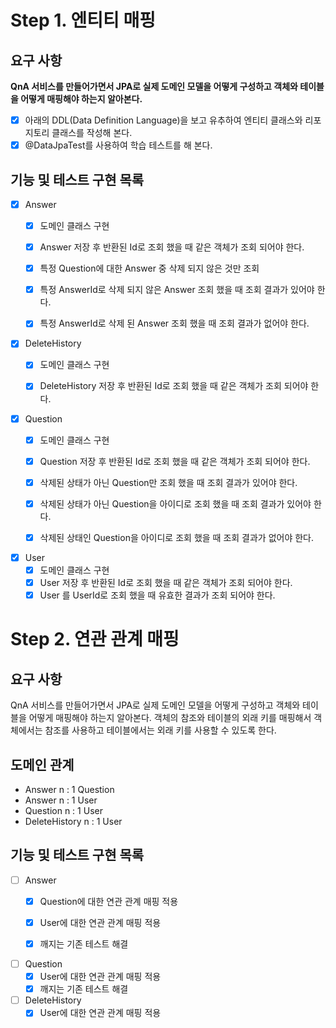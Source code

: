 # Step 1. 엔티티 매핑
## 요구 사항
**QnA 서비스를 만들어가면서 JPA로 실제 도메인 모델을 어떻게 구성하고 객체와 테이블을 어떻게 매핑해야 하는지 알아본다.**

- [x] 아래의 DDL(Data Definition Language)을 보고 유추하여 엔티티 클래스와 리포지토리 클래스를 작성해 본다.
- [x] @DataJpaTest를 사용하여 학습 테스트를 해 본다.

## 기능 및 테스트 구현 목록
- [x] Answer
  - [x] 도메인 클래스 구현
  - [x] Answer 저장 후 반환된 Id로 조회 했을 때 같은 객체가 조회 되어야 한다.
  - [x] 특정 Question에 대한 Answer 중 삭제 되지 않은 것만 조회
  - [x] 특정 AnswerId로 삭제 되지 않은 Answer 조회 했을 때 조회 결과가 있어야 한다.
  - [x] 특정 AnswerId로 삭제 된 Answer 조회 했을 때 조회 결과가 없어야 한다.
  

- [x] DeleteHistory
  - [x] 도메인 클래스 구현
  - [x] DeleteHistory 저장 후 반환된 Id로 조회 했을 때 같은 객체가 조회 되어야 한다.

  
- [x] Question
  - [x] 도메인 클래스 구현
  - [x] Question 저장 후 반환된 Id로 조회 했을 때 같은 객체가 조회 되어야 한다.
  - [x] 삭제된 상태가 아닌 Question만 조회 했을 때 조회 결과가 있어야 한다.
  - [x] 삭제된 상태가 아닌 Question을 아이디로 조회 했을 때 조회 결과가 있어야 한다.
  - [x] 삭제된 상태인 Question을 아이디로 조회 했을 때 조회 결과가 없어야 한다.

  
- [x] User
  - [x] 도메인 클래스 구현
  - [x] User 저장 후 반환된 Id로 조회 했을 때 같은 객체가 조회 되어야 한다.
  - [x] User 를 UserId로 조회 했을 때 유효한 결과가 조회 되어야 한다.
  
# Step 2. 연관 관계 매핑
## 요구 사항
QnA 서비스를 만들어가면서 JPA로 실제 도메인 모델을 어떻게 구성하고 객체와 테이블을 어떻게 매핑해야 하는지 알아본다.
객체의 참조와 테이블의 외래 키를 매핑해서 객체에서는 참조를 사용하고 테이블에서는 외래 키를 사용할 수 있도록 한다.

## 도메인 관계
- Answer n : 1 Question
- Answer n : 1 User
- Question n : 1 User
- DeleteHistory n : 1 User

## 기능 및 테스트 구현 목록
- [ ] Answer
  - [x] Question에 대한 연관 관계 매핑 적용
  - [x] User에 대한 연관 관계 매핑 적용
  - [x] 깨지는 기존 테스트 해결


- [ ] Question
  - [x] User에 대한 연관 관계 매핑 적용
  - [x] 깨지는 기존 테스트 해결

- [ ] DeleteHistory
  - [x] User에 대한 연관 관계 매핑 적용